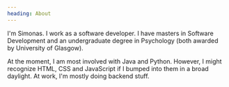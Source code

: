 ```yaml
---
heading: About
---
```


I'm Simonas. I work as a software developer. I have masters in Software 
Development and an undergraduate degree in Psychology (both awarded by 
University of Glasgow). 

At the moment, I am most involved with Java and Python. However, I might 
recognize HTML, CSS and JavaScript if I bumped into them in a broad daylight.
At work, I'm mostly doing backend stuff.